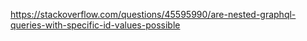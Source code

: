 https://stackoverflow.com/questions/45595990/are-nested-graphql-queries-with-specific-id-values-possible